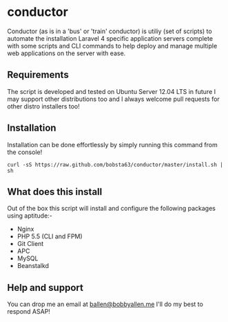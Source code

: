 conductor
=========

Conductor (as is in a 'bus' or 'train' conductor) is utiliy (set of scripts) to automate the installation Laravel 4 specific application servers complete with some scripts and CLI commands to help deploy and manage multiple web applications on the server with ease.

Requirements
------------
The script is developed and tested on Ubuntu Server 12.04 LTS in future I may support other distributions too and I always welcome pull requests for other distro installers too!

Installation
------------

Installation can be done effortlessly by simply running this command from the console!

```shell
curl -sS https://raw.github.com/bobsta63/conductor/master/install.sh | sh
```

What does this install
----------------------

Out of the box this script will install and configure the following packages using aptitude:-

* Nginx
* PHP 5.5 (CLI and FPM)
* Git Client
* APC
* MySQL
* Beanstalkd

Help and support
----------------
You can drop me an email at [ballen@bobbyallen.me](mailto:ballen@bobbyallen.me) I'll do my best to respond ASAP!